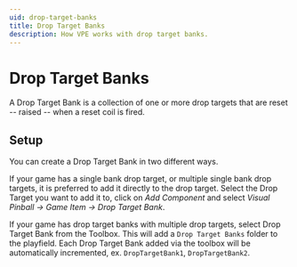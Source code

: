 ```yaml
---
uid: drop-target-banks
title: Drop Target Banks
description: How VPE works with drop target banks.
---
```


# Drop Target Banks

A Drop Target Bank is a collection of one or more drop targets that are reset -- raised -- when a reset coil is fired.

## Setup

You can create a Drop Target Bank in two different ways.

If your game has a single bank drop target, or multiple single bank drop targets, it is preferred to add it directly to the drop target. Select the Drop Target you want to add it to, click on *Add Component* and select *Visual Pinball -> Game Item -> Drop Target Bank*. 

If your game has drop target banks with multiple drop targets, select Drop Target Bank from the Toolbox. This will add a `Drop Target Banks` folder to the playfield. Each Drop Target Bank added via the toolbox will be automatically incremented, ex. `DropTargetBank1`, `DropTargetBank2`.


